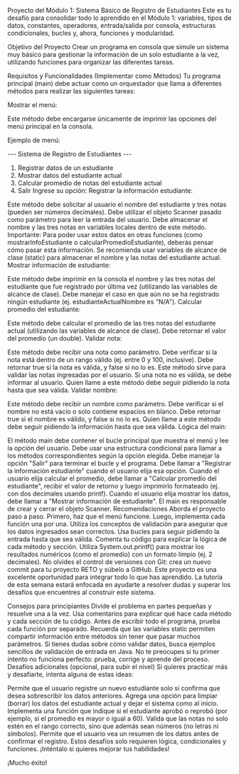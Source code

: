 Proyecto del Módulo 1: Sistema Básico de Registro de Estudiantes
Este es tu desafío para consolidar todo lo aprendido en el Módulo 1: variables, tipos de datos, constantes, operadores, entrada/salida por consola, estructuras condicionales, bucles y, ahora, funciones y modularidad.

Objetivo del Proyecto
Crear un programa en consola que simule un sistema muy básico para gestionar la información de un solo estudiante a la vez, utilizando funciones para organizar las diferentes tareas.

Requisitos y Funcionalidades (Implementar como Métodos)
Tu programa principal (main) debe actuar como un orquestador que llama a diferentes métodos para realizar las siguientes tareas:

Mostrar el menú:

Este método debe encargarse únicamente de imprimir las opciones del menú principal en la consola.

Ejemplo de menú:

--- Sistema de Registro de Estudiantes ---

1. Registrar datos de un estudiante
2. Mostrar datos del estudiante actual
3. Calcular promedio de notas del estudiante actual
0. Salir
Ingrese su opción:
Registrar la información estudiante:

Este método debe solicitar al usuario el nombre del estudiante y tres notas (pueden ser números decimales).
Debe utilizar el objeto Scanner pasado como parámetro para leer la entrada del usuario.
Debe almacenar el nombre y las tres notas en variables locales dentro de este método.
Importante: Para poder usar estos datos en otras funciones (como mostrarInfoEstudiante o calcularPromedioEstudiante), deberás pensar cómo pasar esta información. Se recomienda usar variables de alcance de clase (static) para almacenar el nombre y las notas del estudiante actual.
Mostrar información de estudiante:

Este método debe imprimir en la consola el nombre y las tres notas del estudiante que fue registrado por última vez (utilizando las variables de alcance de clase).
Debe manejar el caso en que aún no se ha registrado ningún estudiante (ej. estudianteActualNombre es "N/A").
Calcular promedio del estudiante:

Este método debe calcular el promedio de las tres notas del estudiante actual (utilizando las variables de alcance de clase).
Debe retornar el valor del promedio (un double).
Validar nota:

Este método debe recibir una nota como parámetro.
Debe verificar si la nota está dentro de un rango válido (ej. entre 0 y 100, inclusive).
Debe retornar true si la nota es válida, y false si no lo es.
Este método sirve para validar las notas ingresadas por el usuario. Si una nota no es válida, se debe informar al usuario. Quien llame a este método debe seguir pidiendo la nota hasta que sea válida.
Validar nombre:

Este método debe recibir un nombre como parámetro.
Debe verificar si el nombre no está vacío o solo contiene espacios en blanco.
Debe retornar true si el nombre es válido, y false si no lo es.
Quien llame a este método debe seguir pidiendo la información hasta que sea válida.
Lógica del main:

El método main debe contener el bucle principal que muestra el menú y lee la opción del usuario.
Debe usar una estructura condicional para llamar a los métodos correspondientes según la opción elegida.
Debe manejar la opción "Salir" para terminar el bucle y el programa.
Debe llamar a "Registrar la información estudiante" cuando el usuario elija esa opción.
Cuando el usuario elija calcular el promedio, debe llamar a "Calcular promedio del estudiante", recibir el valor de retorno y luego imprimirlo formateado (ej. con dos decimales usando printf).
Cuando el usuario elija mostrar los datos, debe llamar a "Mostrar información de estudiante".
El main es responsable de crear y cerrar el objeto Scanner.
Recomendaciones
Aborda el proyecto paso a paso. Primero, haz que el menú funcione. Luego, implementa cada función una por una.
Utiliza los conceptos de validación para asegurar que los datos ingresados sean correctos. Usa bucles para seguir pidiendo la entrada hasta que sea válida.
Comenta tu código para explicar la lógica de cada método y sección.
Utiliza System.out.printf() para mostrar los resultados numéricos (como el promedio) con un formato limpio (ej. 2 decimales).
No olvides el control de versiones con Git: crea un nuevo commit para tu proyecto RETO y súbelo a GitHub.
Este proyecto es una excelente oportunidad para integrar todo lo que has aprendido. La tutoría de esta semana estará enfocada en ayudarte a resolver dudas y superar los desafíos que encuentres al construir este sistema.

Consejos para principiantes
Divide el problema en partes pequeñas y resuelve una a la vez.
Usa comentarios para explicar qué hace cada método y cada sección de tu código.
Antes de escribir todo el programa, prueba cada función por separado.
Recuerda que las variables static permiten compartir información entre métodos sin tener que pasar muchos parámetros.
Si tienes dudas sobre cómo validar datos, busca ejemplos sencillos de validación de entrada en Java.
No te preocupes si tu primer intento no funciona perfecto: prueba, corrige y aprende del proceso.
Desafíos adicionales (opcional, para subir el nivel)
Si quieres practicar más y desafiarte, intenta alguna de estas ideas:

Permite que el usuario registre un nuevo estudiante solo si confirma que desea sobrescribir los datos anteriores.
Agrega una opción para limpiar (borrar) los datos del estudiante actual y dejar el sistema como al inicio.
Implementa una función que indique si el estudiante aprobó o reprobó (por ejemplo, si el promedio es mayor o igual a 60).
Valida que las notas no solo estén en el rango correcto, sino que además sean números (no letras ni símbolos).
Permite que el usuario vea un resumen de los datos antes de confirmar el registro.
Estos desafíos solo requieren lógica, condicionales y funciones. ¡Inténtalo si quieres mejorar tus habilidades!

¡Mucho éxito!